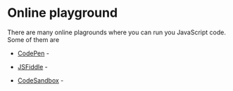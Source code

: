 # Online playground

There are many online plagrounds where you can run you JavaScript code. Some of them are

- [CodePen](https://codepen.io) -

- [JSFiddle](https://jsfiddle.net/) -

- [CodeSandbox](https://codesandbox.io/) -
